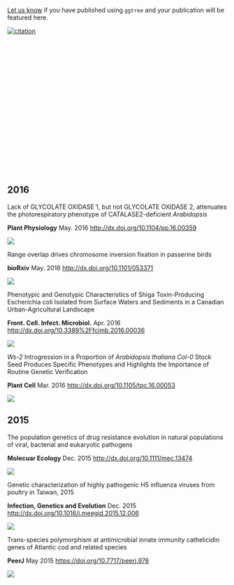 <!-- AddToAny BEGIN -->
<div class="a2a_kit a2a_kit_size_32 a2a_default_style">
<a class="a2a_dd" href="//www.addtoany.com/share"></a>
<a class="a2a_button_facebook"></a>
<a class="a2a_button_twitter"></a>
<a class="a2a_button_google_plus"></a>
<a class="a2a_button_pinterest"></a>
<a class="a2a_button_reddit"></a>
<a class="a2a_button_sina_weibo"></a>
<a class="a2a_button_wechat"></a>
<a class="a2a_button_douban"></a>
</div>
<script async src="//static.addtoany.com/menu/page.js"></script>
<!-- AddToAny END -->

<link rel="stylesheet" href="https://guangchuangyu.github.io/css/font-awesome.min.css">


[Let us know](https://github.com/GuangchuangYu/featured_img) if you have published using `ggtree` and your publication will be featured here.

[![citation](https://img.shields.io/badge/cited%20by-1-blue.svg?style=flat)](https://scholar.google.com.hk/scholar?oi=bibs&hl=en&cites=7268358477862164627)

<link rel='stylesheet' href=https://guangchuangyu.github.io/resume/css/morris.css>
<script src='https://guangchuangyu.github.io/resume/css/jquery.min.js' type='text/javascript'></script>
<script src='https://guangchuangyu.github.io/resume/css/raphael-min.js' type='text/javascript'></script>
<script src='https://guangchuangyu.github.io/resume/css/morris-0.4.2.min.js' type='text/javascript'></script>


<style>
  .rChart {
    display: block;
    margin-left: auto; 
    margin-right: auto;
    width: 800px;
    height: 300px;
  }  
  </style>

<div id = 'chart3e0e14505d80' class = 'rChart morris'></div>
<script type='text/javascript'>
    var chartParams = {
 "element": "chart3e0e14505d80",
"width":            800,
"height":            400,
"xkey": "year",
"ykeys": [
 "cites" 
],
"data": [
 {
 "year": 2016,
"cites":              1,
"pubid": "HtEfBTGE9r8C" 
} 
],
"id": "chart3e0e14505d80",
"labels": "cites" 
},
      chartType = "Bar"
    new Morris[chartType](chartParams)
</script>


## <i class="fa fa-calendar"></i> 2016

Lack of GLYCOLATE OXIDASE 1, but not GLYCOLATE OXIDASE 2, attenuates the photorespiratory phenotype of CATALASE2-deficient *Arabidopsis*

**Plant Physiology** May. 2016 <http:/​/​dx.​doi.​org/​10.​1104/​pp.​16.​00359>

![](https://guangchuangyu.github.io/featured_img/ggtree/2016_PlantPhysiology.png)

Range overlap drives chromosome inversion fixation in passerine birds

**bioRxiv** May. 2016 <http://dx.doi.org/10.1101/053371>

![](https://guangchuangyu.github.io/featured_img/ggtree/passerine_birds.png)

Phenotypic and Genotypic Characteristics of Shiga Toxin-Producing Escherichia coli Isolated from Surface Waters and Sediments in a Canadian Urban-Agricultural Landscape

**Front. Cell. Infect. Microbiol.** Apr. 2016 <http://dx.doi.org/10.3389%2Ffcimb.2016.00036>

![](https://guangchuangyu.github.io/featured_img/ggtree/2016_fcimb-06-00036-g003.jpg)

*Ws-2* Introgression in a Proportion of *Arabidopsis thaliana Col-0* Stock Seed Produces Specific Phenotypes and Highlights the Importance of Routine Genetic Verification

**Plant Cell** Mar. 2016 <http://dx.doi.org/10.1105/tpc.16.00053>

![](https://guangchuangyu.github.io/featured_img/ggtree/plantcell_2016.png)

## <i class="fa fa-calendar"></i> 2015

The population genetics of drug resistance evolution in natural populations of viral, bacterial and eukaryotic pathogens

**Molecuar Ecology** Dec. 2015 <http://dx.doi.org/10.1111/mec.13474>

![](https://guangchuangyu.github.io/featured_img/ggtree/2015_ME_image_n_mec13474-fig-0003.png)

Genetic characterization of highly pathogenic H5 influenza viruses from poultry in Taiwan, 2015

**Infection, Genetics and Evolution** Dec. 2015 <http://dx.doi.org/10.1016/j.meegid.2015.12.006>

![](https://guangchuangyu.github.io/featured_img/ggtree/2015_peiyu_1-s2.0-S1567134815300721-gr1.jpg)

Trans-species polymorphism at antimicrobial innate immunity cathelicidin genes of Atlantic cod and related species

**PeerJ** May 2015 <https://doi.org/10.7717/peerj.976>

![](https://guangchuangyu.github.io/featured_img/ggtree/2015_peerJ_fig-9-2x.jpg)

